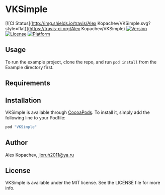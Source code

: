 # VKSimple

[![CI Status](http://img.shields.io/travis/Alex Kopachev/VKSimple.svg?style=flat)](https://travis-ci.org/Alex Kopachev/VKSimple)
[![Version](https://img.shields.io/cocoapods/v/VKSimple.svg?style=flat)](http://cocoapods.org/pods/VKSimple)
[![License](https://img.shields.io/cocoapods/l/VKSimple.svg?style=flat)](http://cocoapods.org/pods/VKSimple)
[![Platform](https://img.shields.io/cocoapods/p/VKSimple.svg?style=flat)](http://cocoapods.org/pods/VKSimple)

## Usage

To run the example project, clone the repo, and run `pod install` from the Example directory first.

## Requirements

## Installation

VKSimple is available through [CocoaPods](http://cocoapods.org). To install
it, simply add the following line to your Podfile:

```ruby
pod "VKSimple"
```

## Author

Alex Kopachev, jioruh2011@ya.ru

## License

VKSimple is available under the MIT license. See the LICENSE file for more info.
